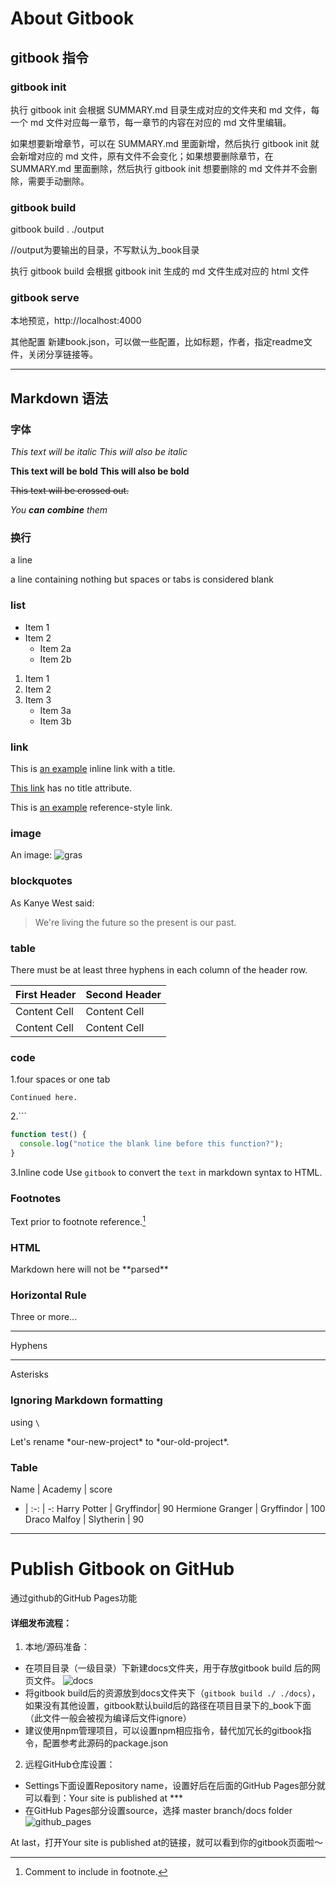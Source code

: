 # About Gitbook

## gitbook 指令

### gitbook init
执行 gitbook init 会根据 SUMMARY.md 目录生成对应的文件夹和 md 文件，每一个 md 文件对应每一章节，每一章节的内容在对应的 md 文件里编辑。

如果想要新增章节，可以在 SUMMARY.md 里面新增，然后执行 gitbook init 就会新增对应的 md 文件，原有文件不会变化；如果想要删除章节，在 SUMMARY.md 里面删除，然后执行 gitbook init 想要删除的 md 文件并不会删除，需要手动删除。

### gitbook build
gitbook build . ./output

//output为要输出的目录，不写默认为_book目录

执行 gitbook build 会根据 gitbook init 生成的 md 文件生成对应的 html 文件

### gitbook serve
本地预览，http://localhost:4000

其他配置
新建book.json，可以做一些配置，比如标题，作者，指定readme文件，关闭分享链接等。

---

## Markdown 语法

### 字体
*This text will be italic*
_This will also be italic_

**This text will be bold**
__This will also be bold__

~~This text will be crossed out.~~

_You **can** __combine__ them_

### 换行
a line

a line containing nothing but spaces or tabs is considered blank

### list
* Item 1
* Item 2
  * Item 2a
  * Item 2b


1. Item 1
2. Item 2
3. Item 3
   * Item 3a
   * Item 3b

### link
This is [an example](http://example.com/ "Title") inline link with a title.

[This link](http://example.net/) has no title attribute.

<!-- 定义id -->
[id]: http://example.com/  "Optional Title Here"

This is [an example][id] reference-style link.

### image
An image: ![gras](img/image.jpg)

### blockquotes
As Kanye West said:

> We're living the future so
> the present is our past.

### table
There must be at least three hyphens in each column of the header row.

| First Header  | Second Header |
| ------------- | ------------- |
| Content Cell  | Content Cell  |
| Content Cell  | Content Cell  |

### code
1.four spaces or one tab 

    Continued here.
2.```
<!-- js:语法高亮 -->
```js
function test() {
  console.log("notice the blank line before this function?");
}
```
3.Inline code
Use `gitbook` to convert the `text` in markdown syntax to HTML.

### Footnotes
Text prior to footnote reference.[^2]

[^2]: Comment to include in footnote.

### HTML
<div>
Markdown here will not be **parsed**
</div>

### Horizontal Rule
Three or more...

---

Hyphens

***

Asterisks

### Ignoring Markdown formatting
using `\`

Let's rename \*our-new-project\* to \*our-old-project\*.

### Table
Name | Academy | score 
  - | :-: | -: 
  Harry Potter | Gryffindor| 90 
  Hermione Granger | Gryffindor | 100 
  Draco Malfoy | Slytherin | 90

---

# Publish Gitbook on GitHub

通过github的GitHub Pages功能

#### 详细发布流程：

1. 本地/源码准备：
  * 在项目目录（一级目录）下新建docs文件夹，用于存放gitbook build 后的网页文件。
  ![docs](img/gitbook/docs.png)
  * 将gitbook build后的资源放到docs文件夹下（`gitbook build ./ ./docs`），如果没有其他设置，gitbook默认build后的路径在项目目录下的_book下面（此文件一般会被视为编译后文件ignore）
  * 建议使用npm管理项目，可以设置npm相应指令，替代加冗长的gitbook指令，配置参考此源码的package.json

2. 远程GitHub仓库设置：
  * Settings下面设置Repository name，设置好后在后面的GitHub Pages部分就可以看到：Your site is published at ***
  * 在GitHub Pages部分设置source，选择 master branch/docs folder
  ![github_pages](img/gitbook/github_pages.png)

  At last，打开Your site is published at的链接，就可以看到你的gitbook页面啦～



